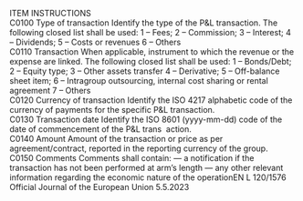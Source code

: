  
ITEM  INSTRUCTIONS  
C0100  Type of transaction  Identify the type of the P&L transaction. The following closed list shall be used: 
1 – Fees; 
2 – Commission; 
3 – Interest; 
4 – Dividends; 
5 – Costs or revenues 
6 – Others  
C0110  Transaction  When applicable, instrument to which the revenue or the expense are linked. 
The following closed list shall be used: 
1 – Bonds/Debt; 
2 – Equity type; 
3 – Other assets transfer 
4 – Derivative; 
5 – Off-balance sheet item; 
6 – Intragroup outsourcing, internal cost sharing or rental agreement 
7 – Others  
C0120  Currency of transaction  Identify the ISO 4217 alphabetic code of the currency of payments for the specific P&L 
transaction.  
C0130  Transaction date  Identify the ISO 8601 (yyyy-mm-dd) code of the date of commencement of the P&L trans ­
action.  
C0140  Amount  Amount of the transaction or price as per agreement/contract, reported in the reporting 
currency of the group.  
C0150  Comments  Comments shall contain: 
— a notification if the transaction has not been performed at arm’s length 
— any other relevant information regarding the economic nature of the operationEN  L 120/1576 Official Journal of the European Union 5.5.2023